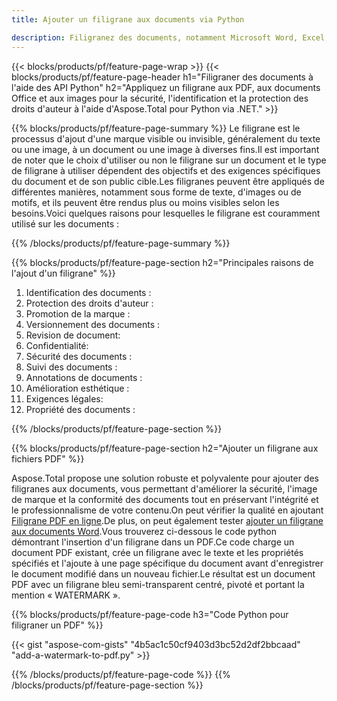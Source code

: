 ```yaml
---
title: Ajouter un filigrane aux documents via Python

description: Filigranez des documents, notamment Microsoft Word, Excel, PowerPoint, PDF et images via votre application Python.Ajoutez gratuitement un filigrane de texte ou d'image en ligne via l'application.
---
```


{{< blocks/products/pf/feature-page-wrap >}}
{{< blocks/products/pf/feature-page-header h1="Filigraner des documents à l'aide des API Python" h2="Appliquez un filigrane aux PDF, aux documents Office et aux images pour la sécurité, l'identification et la protection des droits d'auteur à l'aide d'Aspose.Total pour Python via .NET." >}}

{{% blocks/products/pf/feature-page-summary %}}
Le filigrane est le processus d'ajout d'une marque visible ou invisible, généralement du texte ou une image, à un document ou une image à diverses fins.Il est important de noter que le choix d'utiliser ou non le filigrane sur un document et le type de filigrane à utiliser dépendent des objectifs et des exigences spécifiques du document et de son public cible.Les filigranes peuvent être appliqués de différentes manières, notamment sous forme de texte, d'images ou de motifs, et ils peuvent être rendus plus ou moins visibles selon les besoins.Voici quelques raisons pour lesquelles le filigrane est couramment utilisé sur les documents :

{{% /blocks/products/pf/feature-page-summary  %}}

{{% blocks/products/pf/feature-page-section  h2="Principales raisons de l'ajout d'un filigrane" %}}

1. Identification des documents :
1. Protection des droits d'auteur :
1. Promotion de la marque :
1. Versionnement des documents :
1. Revision de document:
1. Confidentialité:
1. Sécurité des documents :
1. Suivi des documents :
1. Annotations de documents :
1. Amélioration esthétique :
1. Exigences légales:
1. Propriété des documents :

{{% /blocks/products/pf/feature-page-section %}}

{{% blocks/products/pf/feature-page-section  h2="Ajouter un filigrane aux fichiers PDF" %}}

Aspose.Total propose une solution robuste et polyvalente pour ajouter des filigranes aux documents, vous permettant d'améliorer la sécurité, l'image de marque et la conformité des documents tout en préservant l'intégrité et le professionnalisme de votre contenu.On peut vérifier la qualité en ajoutant [Filigrane PDF en ligne](https://products.aspose.com/total/python-net/watermark/pdf/).De plus, on peut également tester [ajouter un filigrane aux documents Word](https://products.aspose.com/total/python-net/watermark/word/).Vous trouverez ci-dessous le code python démontrant l'insertion d'un filigrane dans un PDF.Ce code charge un document PDF existant, crée un filigrane avec le texte et les propriétés spécifiés et l'ajoute à une page spécifique du document avant d'enregistrer le document modifié dans un nouveau fichier.Le résultat est un document PDF avec un filigrane bleu semi-transparent centré, pivoté et portant la mention « WATERMARK ».

{{% blocks/products/pf/feature-page-code h3="Code Python pour filigraner un PDF" %}}

{{< gist "aspose-com-gists" "4b5ac1c50cf9403d3bc52d2df2bbcaad" "add-a-watermark-to-pdf.py" >}}

{{% /blocks/products/pf/feature-page-code  %}}
{{% /blocks/products/pf/feature-page-section %}}